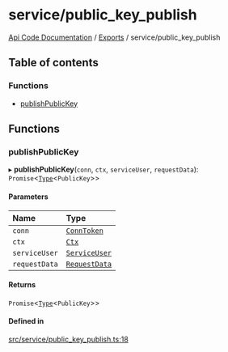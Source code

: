 # service/public\_key\_publish
 
[Api Code Documentation](../README.md) / [Exports](../modules.md) / service/public\_key\_publish

## Table of contents

### Functions

- [publishPublicKey](service_public_key_publish.md#publishpublickey)

## Functions

### publishPublicKey

▸ **publishPublicKey**(`conn`, `ctx`, `serviceUser`, `requestData`): `Promise`<[`Type`](result.md#type)<`PublicKey`\>\>

#### Parameters

| Name | Type |
| :------ | :------ |
| `conn` | [`ConnToken`](service_conn.md#conntoken) |
| `ctx` | [`Ctx`](../interfaces/lib_ctx.Ctx.md) |
| `serviceUser` | [`ServiceUser`](../interfaces/service_domain_organization_service_user.ServiceUser.md) |
| `requestData` | [`RequestData`](../interfaces/service_domain_organization_public_key_publish.RequestData.md) |

#### Returns

`Promise`<[`Type`](result.md#type)<`PublicKey`\>\>

#### Defined in

[src/service/public_key_publish.ts:18](https://github.com/openkfw/TruBudget/blob/4d7fd4be/api/src/service/public_key_publish.ts#L18)
